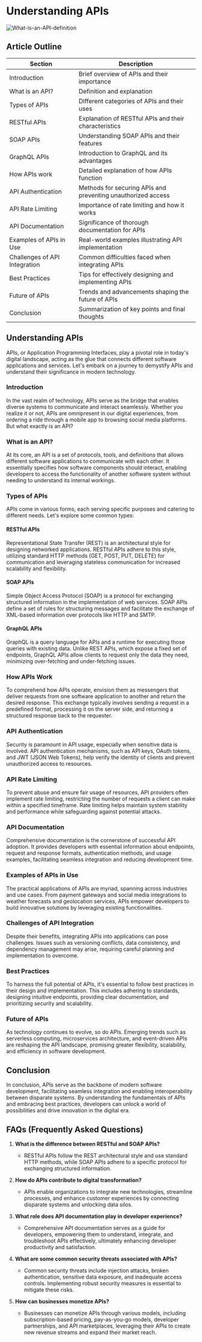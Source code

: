 # Understanding APIs

![What-is-an-API-definition](https://github.com/GeniusApk/Api_With_Flask/assets/101592615/91f084b7-5d95-49aa-8958-b8c00231d951)


## Article Outline

| **Section**               | **Description**                                          |
|---------------------------|----------------------------------------------------------|
| Introduction              | Brief overview of APIs and their importance              |
| What is an API?           | Definition and explanation                               |
| Types of APIs             | Different categories of APIs and their uses              |
| RESTful APIs              | Explanation of RESTful APIs and their characteristics    |
| SOAP APIs                 | Understanding SOAP APIs and their features               |
| GraphQL APIs              | Introduction to GraphQL and its advantages               |
| How APIs work             | Detailed explanation of how APIs function                |
| API Authentication        | Methods for securing APIs and preventing unauthorized access |
| API Rate Limiting         | Importance of rate limiting and how it works             |
| API Documentation         | Significance of thorough documentation for APIs          |
| Examples of APIs in Use   | Real-world examples illustrating API implementation      |
| Challenges of API Integration | Common difficulties faced when integrating APIs        |
| Best Practices            | Tips for effectively designing and implementing APIs     |
| Future of APIs            | Trends and advancements shaping the future of APIs       |
| Conclusion                | Summarization of key points and final thoughts           |

## Understanding APIs

APIs, or Application Programming Interfaces, play a pivotal role in today's digital landscape, acting as the glue that connects different software applications and services. Let's embark on a journey to demystify APIs and understand their significance in modern technology.

### Introduction

In the vast realm of technology, APIs serve as the bridge that enables diverse systems to communicate and interact seamlessly. Whether you realize it or not, APIs are omnipresent in our digital experiences, from ordering a ride through a mobile app to browsing social media platforms. But what exactly is an API?

### What is an API?

At its core, an API is a set of protocols, tools, and definitions that allows different software applications to communicate with each other. It essentially specifies how software components should interact, enabling developers to access the functionality of another software system without needing to understand its internal workings.

### Types of APIs

APIs come in various forms, each serving specific purposes and catering to different needs. Let's explore some common types:

#### RESTful APIs

Representational State Transfer (REST) is an architectural style for designing networked applications. RESTful APIs adhere to this style, utilizing standard HTTP methods (GET, POST, PUT, DELETE) for communication and leveraging stateless communication for increased scalability and flexibility.

#### SOAP APIs

Simple Object Access Protocol (SOAP) is a protocol for exchanging structured information in the implementation of web services. SOAP APIs define a set of rules for structuring messages and facilitate the exchange of XML-based information over protocols like HTTP and SMTP.

#### GraphQL APIs

GraphQL is a query language for APIs and a runtime for executing those queries with existing data. Unlike REST APIs, which expose a fixed set of endpoints, GraphQL APIs allow clients to request only the data they need, minimizing over-fetching and under-fetching issues.

### How APIs Work

To comprehend how APIs operate, envision them as messengers that deliver requests from one software application to another and return the desired response. This exchange typically involves sending a request in a predefined format, processing it on the server side, and returning a structured response back to the requester.

### API Authentication

Security is paramount in API usage, especially when sensitive data is involved. API authentication mechanisms, such as API keys, OAuth tokens, and JWT (JSON Web Tokens), help verify the identity of clients and prevent unauthorized access to resources.

### API Rate Limiting

To prevent abuse and ensure fair usage of resources, API providers often implement rate limiting, restricting the number of requests a client can make within a specified timeframe. Rate limiting helps maintain system stability and performance while safeguarding against potential attacks.

### API Documentation

Comprehensive documentation is the cornerstone of successful API adoption. It provides developers with essential information about endpoints, request and response formats, authentication methods, and usage examples, facilitating seamless integration and reducing development time.

### Examples of APIs in Use

The practical applications of APIs are myriad, spanning across industries and use cases. From payment gateways and social media integrations to weather forecasts and geolocation services, APIs empower developers to build innovative solutions by leveraging existing functionalities.

### Challenges of API Integration

Despite their benefits, integrating APIs into applications can pose challenges. Issues such as versioning conflicts, data consistency, and dependency management may arise, requiring careful planning and implementation to overcome.

### Best Practices

To harness the full potential of APIs, it's essential to follow best practices in their design and implementation. This includes adhering to standards, designing intuitive endpoints, providing clear documentation, and prioritizing security and scalability.

### Future of APIs

As technology continues to evolve, so do APIs. Emerging trends such as serverless computing, microservices architecture, and event-driven APIs are reshaping the API landscape, promising greater flexibility, scalability, and efficiency in software development.

## Conclusion

In conclusion, APIs serve as the backbone of modern software development, facilitating seamless integration and enabling interoperability between disparate systems. By understanding the fundamentals of APIs and embracing best practices, developers can unlock a world of possibilities and drive innovation in the digital era.

## FAQs (Frequently Asked Questions)

1. **What is the difference between RESTful and SOAP APIs?**
   - RESTful APIs follow the REST architectural style and use standard HTTP methods, while SOAP APIs adhere to a specific protocol for exchanging structured information.
  
2. **How do APIs contribute to digital transformation?**
   - APIs enable organizations to integrate new technologies, streamline processes, and enhance customer experiences by connecting disparate systems and unlocking data silos.

3. **What role does API documentation play in developer experience?**
   - Comprehensive API documentation serves as a guide for developers, empowering them to understand, integrate, and troubleshoot APIs effectively, ultimately enhancing developer productivity and satisfaction.

4. **What are some common security threats associated with APIs?**
   - Common security threats include injection attacks, broken authentication, sensitive data exposure, and inadequate access controls. Implementing robust security measures is essential to mitigate these risks.

5. **How can businesses monetize APIs?**
   - Businesses can monetize APIs through various models, including subscription-based pricing, pay-as-you-go models, developer partnerships, and API marketplaces, leveraging their APIs to create new revenue streams and expand their market reach.
